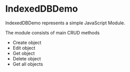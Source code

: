# IndexedDBDemo

IndexedDBDemo represents a simple JavaScript Module.

The module consists of main CRUD methods
* Create object
* Edit object
* Get object
* Delete object
* Get all objects
